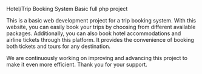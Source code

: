 Hotel/Trip Booking System Basic full php project

This is a basic web development project for a trip booking system. With this website, you can easily book your trips by choosing from different available packages.
Additionally, you can also book hotel accommodations and airline tickets through this platform. It provides the convenience of booking both tickets and tours for any destination.

We are continuously working on improving and advancing this project to make it even more efficient. Thank you for your support.
